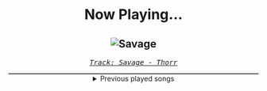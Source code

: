 <div align="center"> 
<h1>Now Playing...</h1>

![Savage](https://i.scdn.co/image/ab67616d00001e02d1dea8106b5fdde2f0c16983)
--
_<samp><a href="https://open.spotify.com/track/5Y9c2T6XCG0T0NFA3zrwyA">Track: Savage - Thorr</a></samp>_

<div style="border: 1px #4B5054 solid"></div>
<details>
  <summary>
    Previous played songs
  </summary>
  <table>
    <thead>
      <tr>
        <th>
          Artist
        </th>
        <th>
          Song
        </th>
        <th>
          Link
        </th>
      </tr>
    </thead>
    <tbody>
      <tr><td>Thorr</td><td>Savage</td><td><a href="https://open.spotify.com/track/5Y9c2T6XCG0T0NFA3zrwyA">https://open.spotify.com/track/5Y9c2T6XCG0T0NFA3zrwyA</a></td></tr><tr><td>Thorr</td><td>Corpo</td><td><a href="https://open.spotify.com/track/4bL6xbaLfn7jfBkHAsjKye">https://open.spotify.com/track/4bL6xbaLfn7jfBkHAsjKye</a></td></tr><tr><td>Thorr</td><td>Baywatch</td><td><a href="https://open.spotify.com/track/77LOHL701eXTCaHHiItq6s">https://open.spotify.com/track/77LOHL701eXTCaHHiItq6s</a></td></tr><tr><td>Thorr</td><td>Gates of Odin</td><td><a href="https://open.spotify.com/track/74nNDNG82EiCRXfevpDjn1">https://open.spotify.com/track/74nNDNG82EiCRXfevpDjn1</a></td></tr><tr><td>Thorr</td><td>Anarchy</td><td><a href="https://open.spotify.com/track/1BfQKhui8UYduSd8Su9TYZ">https://open.spotify.com/track/1BfQKhui8UYduSd8Su9TYZ</a></td></tr><tr><td>Thorr</td><td>Vulkar</td><td><a href="https://open.spotify.com/track/1XskiureXCjYTeAkZbFSNv">https://open.spotify.com/track/1XskiureXCjYTeAkZbFSNv</a></td></tr><tr><td>Thorr</td><td>War Cry</td><td><a href="https://open.spotify.com/track/5BAmVeMnXP0vHJY7lb4nl2">https://open.spotify.com/track/5BAmVeMnXP0vHJY7lb4nl2</a></td></tr><tr><td>Thorr</td><td>Music City</td><td><a href="https://open.spotify.com/track/7s5sVkFyVoeMxa4ottp1xd">https://open.spotify.com/track/7s5sVkFyVoeMxa4ottp1xd</a></td></tr><tr><td>Thorr</td><td>Slow Fade</td><td><a href="https://open.spotify.com/track/4agyhUl8twRBebRThbkR91">https://open.spotify.com/track/4agyhUl8twRBebRThbkR91</a></td></tr><tr><td>Thorr</td><td>Paroxetin</td><td><a href="https://open.spotify.com/track/5LWllhPmA9ZNnLwQOYnGUg">https://open.spotify.com/track/5LWllhPmA9ZNnLwQOYnGUg</a></td></tr><tr><td>Thorr</td><td>Low</td><td><a href="https://open.spotify.com/track/6L5mu3nWVawWB7FL1ihp9k">https://open.spotify.com/track/6L5mu3nWVawWB7FL1ihp9k</a></td></tr><tr><td>Thorr</td><td>Pin Puller</td><td><a href="https://open.spotify.com/track/5VeNDJQGyuEUC64KxpttdR">https://open.spotify.com/track/5VeNDJQGyuEUC64KxpttdR</a></td></tr><tr><td>Thorr</td><td>Fight Night</td><td><a href="https://open.spotify.com/track/6lFGLPc7wtr185bx0OJpc9">https://open.spotify.com/track/6lFGLPc7wtr185bx0OJpc9</a></td></tr><tr><td>Thorr</td><td>Invade</td><td><a href="https://open.spotify.com/track/3i3yZS1ZxLSGzxpdTwUvo3">https://open.spotify.com/track/3i3yZS1ZxLSGzxpdTwUvo3</a></td></tr><tr><td>Thorr</td><td>Change of Heart</td><td><a href="https://open.spotify.com/track/3z2lKNWaYxu5ew7QlDDkeb">https://open.spotify.com/track/3z2lKNWaYxu5ew7QlDDkeb</a></td></tr><tr><td>Thorr</td><td>Hardball</td><td><a href="https://open.spotify.com/track/0iWGJDYnKJnLEgnJXDEWzp">https://open.spotify.com/track/0iWGJDYnKJnLEgnJXDEWzp</a></td></tr><tr><td>Thorr</td><td>Undying</td><td><a href="https://open.spotify.com/track/0uenNi4aeBLapglN8c4wuM">https://open.spotify.com/track/0uenNi4aeBLapglN8c4wuM</a></td></tr><tr><td>Thorr</td><td>Shift</td><td><a href="https://open.spotify.com/track/0HSxEhdzC8kqyfMtT3M45d">https://open.spotify.com/track/0HSxEhdzC8kqyfMtT3M45d</a></td></tr><tr><td>Thorr</td><td>PAIN</td><td><a href="https://open.spotify.com/track/0ZacgFtfYKer65PqURCeem">https://open.spotify.com/track/0ZacgFtfYKer65PqURCeem</a></td></tr><tr><td>Thorr</td><td>The Sauce</td><td><a href="https://open.spotify.com/track/6ijBaLqsmjNkpiFRlAcYPT">https://open.spotify.com/track/6ijBaLqsmjNkpiFRlAcYPT</a></td></tr>
    </tbody>
  </table>
</details>

</div>
